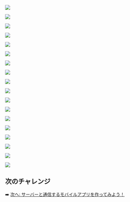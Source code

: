 
![](images/07_1.png)

![](images/07_2.png)

![](images/07_3.png)

![](images/07_4.png)

![](images/07_5.png)

![](images/07_6.png)

![](images/07_7.png)

![](images/07_8.png)

![](images/07_9.png)

![](images/07_10.png)

![](images/07_11.png)

![](images/07_12.png)

![](images/07_13.png)

![](images/07_14.png)

![](images/07_15.png)

![](images/07_16.png)

![](images/07_17.png)

![](images/07_18.png)


## 次のチャレンジ

➡️ [次へ: サーバーと通信するモバイルアプリを作ってみよう！](./08_networked_app.md)
